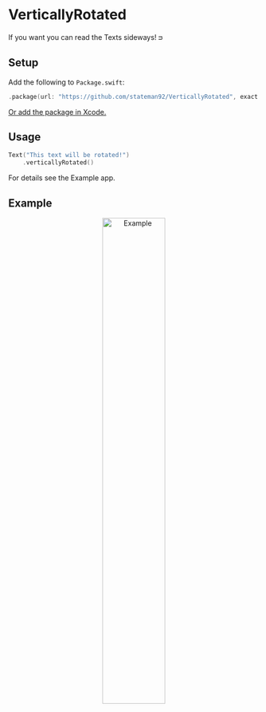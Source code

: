 # VerticallyRotated
If you want you can read the Texts sideways! ᴝ

## Setup

Add the following to `Package.swift`:

```swift
.package(url: "https://github.com/stateman92/VerticallyRotated", exact: .init(0, 0, 1))
```

[Or add the package in Xcode.](https://developer.apple.com/documentation/xcode/adding-package-dependencies-to-your-app)

## Usage

```swift
Text("This text will be rotated!")
    .verticallyRotated()
```

For details see the Example app.

## Example

<p style="text-align:center;"><img src="https://github.com/stateman92/VerticallyRotated/blob/main/Resources/screenshot.png?raw=true" width="50%" alt="Example"></p>
